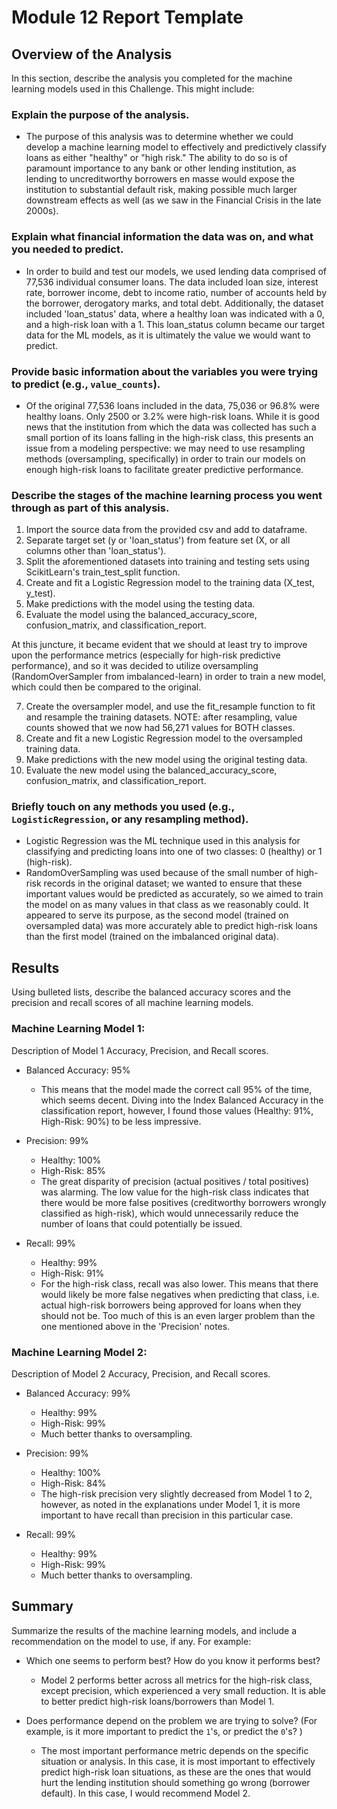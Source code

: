 # Module 12 Report Template

## Overview of the Analysis

In this section, describe the analysis you completed for the machine learning models used in this Challenge. This might include:

### Explain the purpose of the analysis.
* The purpose of this analysis was to determine whether we could develop a machine learning model to effectively and predictively classify loans as either "healthy" or "high risk." The ability to do so is of paramount importance to any bank or other lending institution, as lending to uncreditworthy borrowers en masse would expose the institution to substantial default risk, making possible much larger downstream effects as well (as we saw in the Financial Crisis in the late 2000s).    

### Explain what financial information the data was on, and what you needed to predict.
* In order to build and test our models, we used lending data comprised of 77,536 individual consumer loans. The data included loan size, interest rate, borrower income, debt to income ratio, number of accounts held by the borrower, derogatory marks, and total debt. Additionally, the dataset included 'loan_status' data, where a healthy loan was indicated with a 0, and a high-risk loan with a 1. This loan_status column became our target data for the ML models, as it is ultimately the value we would want to predict.   

### Provide basic information about the variables you were trying to predict (e.g., `value_counts`).
* Of the original 77,536 loans included in the data, 75,036 or 96.8% were healthy loans. Only 2500 or 3.2% were high-risk loans. While it is good news that the institution from which the data was collected has such a small portion of its loans falling in the high-risk class, this presents an issue from a modeling perspective: we may need to use resampling methods (oversampling, specifically) in order to train our models on enough high-risk loans to facilitate greater predictive performance. 


### Describe the stages of the machine learning process you went through as part of this analysis.
1. Import the source data from the provided csv and add to dataframe.
2. Separate target set (y or 'loan_status') from feature set (X, or all columns other than 'loan_status').
3. Split the aforementioned datasets into training and testing sets using ScikitLearn's train_test_split function. 
4. Create and fit a Logistic Regression model to the training data (X_test, y_test).
5. Make predictions with the model using the testing data.
6. Evaluate the model using the balanced_accuracy_score, confusion_matrix, and classification_report.

At this juncture, it became evident that we should at least try to improve upon the performance metrics (especially for high-risk predictive performance), and so it was decided to utilize oversampling (RandomOverSampler from imbalanced-learn) in order to train a new model, which could then be compared to the original.

7. Create the oversampler model, and use the fit_resample function to fit and resample the training datasets. NOTE: after resampling, value counts showed that we now had 56,271 values for BOTH classes.
8. Create and fit a new Logistic Regression model to the oversampled training data.
9. Make predictions with the new model using the original testing data.
10. Evaluate the new model using the balanced_accuracy_score, confusion_matrix, and classification_report.



### Briefly touch on any methods you used (e.g., `LogisticRegression`, or any resampling method).
* Logistic Regression was the ML technique used in this analysis for classifying and predicting loans into one of two classes: 0 (healthy) or 1 (high-risk).
* RandomOverSampling was used because of the small number of high-risk records in the original dataset; we wanted to ensure that these important values would be predicted as accurately, so we aimed to train the model on as many values in that class as we reasonably could. It appeared to serve its purpose, as the second model (trained on oversampled data) was more accurately able to predict high-risk loans than the first model (trained on the imbalanced original data).

## Results

Using bulleted lists, describe the balanced accuracy scores and the precision and recall scores of all machine learning models.

### Machine Learning Model 1:
Description of Model 1 Accuracy, Precision, and Recall scores.
* Balanced Accuracy: 95%
  * This means that the model made the correct call 95% of the time, which seems decent. Diving into the Index Balanced Accuracy in the classification report, however, I found those values (Healthy: 91%, High-Risk: 90%) to be less impressive.

* Precision: 99%
    * Healthy: 100%
    * High-Risk: 85%
  * The great disparity of precision (actual positives / total positives) was alarming. The low value for the high-risk class indicates that there would be more false positives (creditworthy borrowers wrongly classified as high-risk), which would unnecessarily reduce the number of loans that could potentially be issued. 
    
* Recall: 99%
    * Healthy: 99%
    * High-Risk: 91%
  * For the high-risk class, recall was also lower. This means that there would likely be more false negatives when predicting that class, i.e. actual high-risk borrowers being approved for loans when they should not be. Too much of this is an even larger problem than the one mentioned above in the 'Precision' notes.
    


### Machine Learning Model 2:
Description of Model 2 Accuracy, Precision, and Recall scores.
* Balanced Accuracy: 99%
    * Healthy: 99%
    * High-Risk: 99%
  * Much better thanks to oversampling. 
    
* Precision: 99%
    * Healthy: 100%
    * High-Risk: 84%
  * The high-risk precision very slightly decreased from Model 1 to 2, however, as noted in the explanations under Model 1, it is more important to have recall than precision in this particular case.

* Recall: 99%
    * Healthy: 99%
    * High-Risk: 99%
  * Much better thanks to oversampling. 


## Summary

Summarize the results of the machine learning models, and include a recommendation on the model to use, if any. For example:
* Which one seems to perform best? How do you know it performs best?
  * Model 2 performs better across all metrics for the high-risk class, except precision, which experienced a very small reduction. It is able to better predict high-risk loans/borrowers than Model 1.

* Does performance depend on the problem we are trying to solve? (For example, is it more important to predict the `1`'s, or predict the `0`'s? )
  * The most important performance metric depends on the specific situation or analysis. In this case, it is most important to effectively predict high-risk loan situations, as these are the ones that would hurt the lending institution should something go wrong (borrower default). In this case, I would recommend Model 2.
